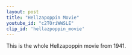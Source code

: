 ```yaml
---
layout: post
title: "Hellzapoppin Movie"
youtube_id: "c2TOriWWSLE"
clip_id: 'hellazpoppin_movie'
---
```


This is the whole Hellzapoppin movie from 1941.